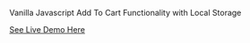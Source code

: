 Vanilla Javascript Add To Cart Functionality with Local Storage 

<a href="https://balajiravi-projects.netlify.app/food/index.html">See Live Demo Here</a>
